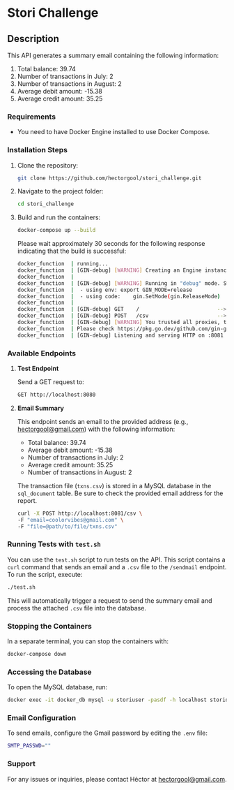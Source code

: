 
# Stori Challenge

## Description

This API generates a summary email containing the following information:

1. Total balance: 39.74
2. Number of transactions in July: 2
3. Number of transactions in August: 2
4. Average debit amount: -15.38
5. Average credit amount: 35.25

### Requirements

- You need to have Docker Engine installed to use Docker Compose.

### Installation Steps

1. Clone the repository:

   ```sh
   git clone https://github.com/hectorgool/stori_challenge.git
   ```

2. Navigate to the project folder:

   ```sh
   cd stori_challenge
   ```

3. Build and run the containers:

   ```sh
   docker-compose up --build
   ```

   Please wait approximately 30 seconds for the following response indicating that the build is successful:

   ```sh
   docker_function  | running...
   docker_function  | [GIN-debug] [WARNING] Creating an Engine instance with the Logger and Recovery middleware already attached.
   docker_function  | 
   docker_function  | [GIN-debug] [WARNING] Running in "debug" mode. Switch to "release" mode in production.
   docker_function  |  - using env:	export GIN_MODE=release
   docker_function  |  - using code:	gin.SetMode(gin.ReleaseMode)
   docker_function  | 
   docker_function  | [GIN-debug] GET    /                         --> main.main.func1 (3 handlers)
   docker_function  | [GIN-debug] POST   /csv                      --> stori_challenge/internal/handlers.HandleCSVUpload (3 handlers)
   docker_function  | [GIN-debug] [WARNING] You trusted all proxies, this is NOT safe. We recommend you to set a value.
   docker_function  | Please check https://pkg.go.dev/github.com/gin-gonic/gin#readme-don-t-trust-all-proxies for details.
   docker_function  | [GIN-debug] Listening and serving HTTP on :8081
   ```

### Available Endpoints

1. **Test Endpoint**

   Send a GET request to:

   ```sh
   GET http://localhost:8080
   ```

2. **Email Summary**

   This endpoint sends an email to the provided address (e.g., hectorgool@gmail.com) with the following information:

   - Total balance: 39.74
   - Average debit amount: -15.38
   - Number of transactions in July: 2
   - Average credit amount: 35.25
   - Number of transactions in August: 2

   The transaction file (`txns.csv`) is stored in a MySQL database in the `sql_document` table. Be sure to check the provided email address for the report.

   ```sh
   curl -X POST http://localhost:8081/csv \
   -F "email=coolorvibes@gmail.com" \
   -F "file=@path/to/file/txns.csv"
   ```

### Running Tests with `test.sh`

You can use the `test.sh` script to run tests on the API. This script contains a `curl` command that sends an email and a `.csv` file to the `/sendmail` endpoint. To run the script, execute:

```sh
./test.sh
```

This will automatically trigger a request to send the summary email and process the attached `.csv` file into the database.

### Stopping the Containers

In a separate terminal, you can stop the containers with:

```sh
docker-compose down
```

### Accessing the Database

To open the MySQL database, run:

```sh
docker exec -it docker_db mysql -u storiuser -pasdf -h localhost storidb
```

### Email Configuration

To send emails, configure the Gmail password by editing the `.env` file:

```sh
SMTP_PASSWD=""
```

### Support

For any issues or inquiries, please contact Héctor at [hectorgool@gmail.com](mailto:hectorgool@gmail.com).

